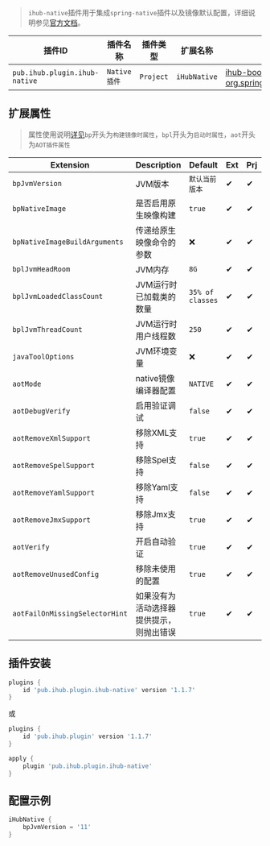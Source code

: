 > `ihub-native`插件用于集成`spring-native`插件以及镜像默认配置，详细说明参见[官方文档](https://docs.spring.io/spring-native/docs/current/reference/htmlsingle/)。

| 插件ID | 插件名称 | 插件类型 | 扩展名称 | 插件依赖 |
|-------|---------|--------|---------|--------|
| `pub.ihub.plugin.ihub-native` | `Native插件` | `Project` | `iHubNative` | [ihub-boot](iHubBoot)、[org.springframework.experimental.aot](https://docs.spring.io/spring-native/docs/current/reference/htmlsingle/#spring-aot-gradle) |

## 扩展属性

> 属性使用说明[详见](/explanation?id=属性配置说明)`bp`开头为`构建镜像时属性`，`bpl`开头为`启动时属性`，`aot`开头为`AOT插件属性`

| Extension | Description | Default | Ext | Prj | Sys | Env |
| --------- | ----------- | ------- | --- | ------- | ------ | --- |
| `bpJvmVersion` | JVM版本 | `默认当前版本` | ✔ | ✔ | ❌ | ❌ |
| `bpNativeImage` | 是否启用原生映像构建 | `true` | ✔ | ✔ | ❌ | ❌ |
| `bpNativeImageBuildArguments` | 传递给原生映像命令的参数 | ❌ | ✔ | ✔ | ❌ | ❌ |
| `bplJvmHeadRoom` | JVM内存 | `8G` | ✔ | ✔ | ❌ | ❌ |
| `bplJvmLoadedClassCount` | JVM运行时已加载类的数量 | `35% of classes` | ✔ | ✔ | ❌ | ❌ |
| `bplJvmThreadCount` | JVM运行时用户线程数 | `250` | ✔ | ✔ | ❌ | ❌ |
| `javaToolOptions` | JVM环境变量 | ❌ | ✔ | ✔ | ❌ | ❌ |
| `aotMode` | native镜像编译器配置 | `NATIVE` | ✔ | ✔ | ❌ | ❌ |
| `aotDebugVerify` | 启用验证调试 | `false` | ✔ | ✔ | ✔ | ❌ |
| `aotRemoveXmlSupport` | 移除XML支持 | `true` | ✔ | ✔ | ❌ | ❌ |
| `aotRemoveSpelSupport` | 移除Spel支持 | `false` | ✔ | ✔ | ❌ | ❌ |
| `aotRemoveYamlSupport` | 移除Yaml支持 | `false` | ✔ | ✔ | ❌ | ❌ |
| `aotRemoveJmxSupport` | 移除Jmx支持 | `true` | ✔ | ✔ | ❌ | ❌ |
| `aotVerify` | 开启自动验证 | `true` | ✔ | ✔ | ❌ | ❌ |
| `aotRemoveUnusedConfig` | 移除未使用的配置 | `true` | ✔ | ✔ | ❌ | ❌ |
| `aotFailOnMissingSelectorHint` | 如果没有为活动选择器提供提示，则抛出错误 | `true` | ✔ | ✔ | ❌ | ❌ |

## 插件安装

```groovy
plugins {
    id 'pub.ihub.plugin.ihub-native' version '1.1.7'
}
```

或

```groovy
plugins {
    id 'pub.ihub.plugin' version '1.1.7'
}

apply {
    plugin 'pub.ihub.plugin.ihub-native'
}
```

## 配置示例

```groovy
iHubNative {
    bpJvmVersion = '11'
}
```